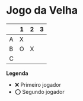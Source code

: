# Jogo da Velha

|   | 1 | 2 | 3 |
|---|---|---|---|
| A | X  |   |   |
| B | O  | X  |   |
| C |   |   |   |

**Legenda**

- ❌ Primeiro jogador 
- ⭕ Segundo jogador